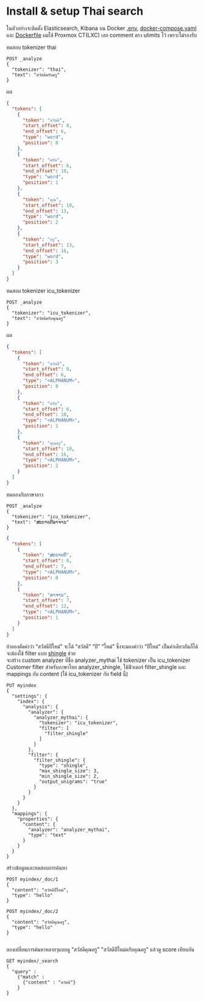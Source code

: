 # Install & setup Thai search

ในตัวอย่างจะติดตั้ง Elasticsearch, Kibana บน Docker [.env](../../../Docker%20VM%20K8s/docker-compose/elk/thai/.env),
[docker-compose.yaml](../../../Docker%20VM%20K8s/docker-compose/elk/thai/docker-compose.yaml)
และ [Dockerfile](../../../Docker%20VM%20K8s/docker-compose/elk/thai/Dockerfile) ผมใช้ Proxmox CT(LXC) เลย comment ตรง ulimits ไว้ เพราะไม่รองรับ 


ทดสอบ tokenizer thai

```
POST _analyze
{
  "tokenizer": "thai",
  "text": "สวัสดีครับครู"
}
```
ผล
``` json
{
  "tokens": [
    {
      "token": "สวัสดี",
      "start_offset": 0,
      "end_offset": 6,
      "type": "word",
      "position": 0
    },
    {
      "token": "ครับ",
      "start_offset": 6,
      "end_offset": 10,
      "type": "word",
      "position": 1
    },
    {
      "token": "คุณ",
      "start_offset": 10,
      "end_offset": 13,
      "type": "word",
      "position": 2
    },
    {
      "token": "ครู",
      "start_offset": 13,
      "end_offset": 16,
      "type": "word",
      "position": 3
    }
  ]
}
```
ทดสอบ tokenizer icu_tokenizer
```
POST _analyze
{
  "tokenizer": "icu_tokenizer",
  "text": "สวัสดีครับคุณครู"
}

```
ผล
``` json
{
  "tokens": [
    {
      "token": "สวัสดี",
      "start_offset": 0,
      "end_offset": 6,
      "type": "<ALPHANUM>",
      "position": 0
    },
    {
      "token": "ครับ",
      "start_offset": 6,
      "end_offset": 10,
      "type": "<ALPHANUM>",
      "position": 1
    },
    {
      "token": "คุณครู",
      "start_offset": 10,
      "end_offset": 16,
      "type": "<ALPHANUM>",
      "position": 2
    }
  ]
}
```
ทดลองกับภาษาลาว
```
POST _analyze
{
  "tokenizer": "icu_tokenizer",
  "text": "ສະບາຍດີອາຈານ"
}
```

``` json
{
  "tokens": [
    {
      "token": "ສະບາຍດີ",
      "start_offset": 0,
      "end_offset": 7,
      "type": "<ALPHANUM>",
      "position": 0
    },
    {
      "token": "ອາຈານ",
      "start_offset": 7,
      "end_offset": 12,
      "type": "<ALPHANUM>",
      "position": 1
    }
  ]
}
```

ถ้าลองตัดคำว่า “สวัสดีปีใหม่” จะได้ “สวัสดี”  “ปี” “ใหม่” ซึ่งจะมองคำว่า “ปีใหม่“ เป็นคำเดียวกันก็ได้ จะต้องใช้ filter แบบ [shingle](https://www.elastic.co/guide/en/elasticsearch/reference/current/analysis-shingle-tokenfilter.html) ช่วย  
จะสร้าง custom analyzer ที่ชื่อ analyzer_mythai ใช้ tokenizer เป็น icu_tokenizer 
Customer filter สำหรับภาษาไทย analyzer_shingle, ใช้ฟิวเตอร์ filter_shingle และ mappings กับ content (ใช้ icu_tokenizer กับ field นี้)

```
PUT myindex
{
  "settings": {
    "index": {
      "analysis": {
        "analyzer": {
          "analyzer_mythai": {
            "tokenizer": "icu_tokenizer",
            "filter": [
              "filter_shingle"
            ]
          }
        },
        "filter": {
          "filter_shingle": {
            "type": "shingle",
            "max_shingle_size": 3,
            "min_shingle_size": 2,
            "output_unigrams": "true"
          }
        }
      }
    }
  },
  "mappings": {
    "properties": {
      "content": {
        "analyzer": "analyzer_mythai",
        "type": "text"
      }
    }
  }
}
```

สร้างข้อมูลและทดสอบการค้นหา
```
POST myindex/_doc/1
{
  "content": "สวัสดีปีใหม่",
  "type": "hello"
}

POST myindex/_doc/2
{
  "content": "สวัสดีคุณครู",
  "type": "hello"
}


```
ลองเปลี่ยนการค้นหาหลายๆแบบดู "สวัสดีคุณครู" "สวัสดีปีใหม่ครับคุณครู" แล้วดู score เทียบกัน
```
GET myindex/_search
{
  "query" : 
    {"match" : 
      {"content" : "สวัสดี"}
    }
}
```